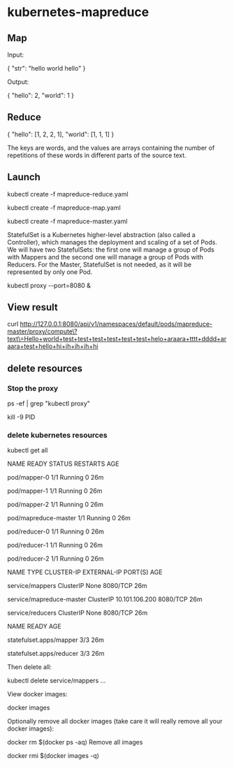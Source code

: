 # kubernetes-mapreduce

## Map

Input:

{
  "str": "hello world hello"
}

Output:

{
  "hello": 2,
  "world": 1
}

## Reduce

{
  "hello": [1, 2, 2, 1],
  "world": [1, 1, 1]
}

The keys are words, and the values are arrays containing the number of repetitions of these words in different parts of the source text.

## Launch

kubectl create -f mapreduce-reduce.yaml

kubectl create -f mapreduce-map.yaml

kubectl create -f mapreduce-master.yaml

StatefulSet is a Kubernetes higher-level abstraction (also called a Controller), which manages the deployment and scaling of a set of Pods.
We will have two StatefulSets: the first one will manage a group of Pods with Mappers and the second one will manage a group of Pods with Reducers. For the Master, StatefulSet is not needed, as it will be represented by only one Pod.

kubectl proxy --port=8080 &

## View result

curl http://127.0.0.1:8080/api/v1/namespaces/default/pods/mapreduce-master/proxy/compute\?text\=Hello+world+test+test+test+test+test+test+helo+araara+tttt+dddd+araara+test+hello+hi+ih+ih+ih+hi

## delete resources

### Stop the proxy

ps -ef | grep "kubectl proxy"     

kill -9 PID

### delete kubernetes resources

kubectl get all 

NAME                                      READY   STATUS    RESTARTS   AGE

pod/mapper-0                              1/1     Running   0          26m

pod/mapper-1                              1/1     Running   0          26m

pod/mapper-2                              1/1     Running   0          26m

pod/mapreduce-master                      1/1     Running   0          26m

pod/reducer-0                             1/1     Running   0          26m

pod/reducer-1                             1/1     Running   0          26m

pod/reducer-2                             1/1     Running   0          26m

NAME                         TYPE           CLUSTER-IP       EXTERNAL-IP   PORT(S)          AGE

service/mappers              ClusterIP      None             <none>        8080/TCP         26m

service/mapreduce-master     ClusterIP      10.101.106.200   <none>        8080/TCP         26m

service/reducers             ClusterIP      None             <none>        8080/TCP         26m

NAME                       READY   AGE

statefulset.apps/mapper    3/3     26m

statefulset.apps/reducer   3/3     26m

Then delete all:

kubectl delete service/mappers
...

View docker images:

docker images

Optionally remove all docker images (take care it will really remove all your docker images):

docker rm $(docker ps -aq) 		Remove all images

docker rmi $(docker images -q)
